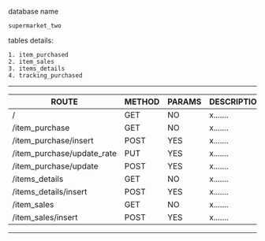 database name

    supermarket_two

tables details: 

    1. item_purchased
    2. item_sales
    3. items_details
    4. tracking_purchased


----------

| ROUTE | METHOD | PARAMS | DESCRIPTION |
| --------------- | --------------- | --------------- | --------------- |
| / | GET | NO |  x....... |
| /item_purchase | GET | NO | x....... |
| /item_purchase/insert | POST | YES | x....... |
| /item_purchase/update_rate | PUT | YES | x....... |
| /item_purchase/update | POST | YES | x....... |
| /items_details | GET | NO | x....... |
| /items_details/insert | POST | YES | x....... |
| /item_sales | GET | NO | x....... |
| /item_sales/insert | POST | YES | x....... |

----------

